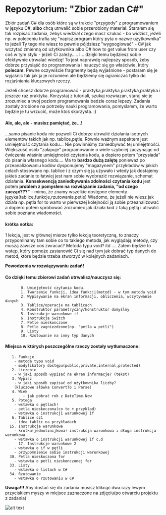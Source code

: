 # Repozytorium: "Zbior zadan C#" 

Zbiór zadań C# dla osób które są w trakcie "przygody" z programowaniem w języku C#,
__albo__ chcą utrwalić sobie przerobiony materiał. Starałem się tak rozpisać
zadania, żebyś wiedział czego masz szukać - bo widzisz, jeżeli np. w poleceniu trafia się
"napisz program który pyta o nazwe użytkownika" to jeżeli Ty tego nie wiesz to pewnie
pójdziesz "wygooglować" - C# jak wczytać zmienną od użytkownika albo C# how to get value from user
czy coś w tym stylu - jeżeli Ci zależy..... i... dzięki temu będziesz sobie efektywnie utrwalać wiedzę! To jest naprawdę
najlepszy sposób, żeby dobrze przysiąść do programowania i nauczyć się go właściwie, który __polecam__. 
Pewne oczywiście fragmenty będą wyjaśnione - postaram się je wyjaśnić tak jak ja je rozumiem ale będziemy się ograniczać
tylko do rozjaśniania kluczowych rzeczy.

Jeżeli chcesz dobrze programować - praktyka,praktyka,praktyka,praktyka i jeszcze raz praktyka. 
Korzystaj z tutoriali, szukaj rozwiazan, staraj sie je zrozumiec a twoj poziom programowania
bedzie coraz lepszy. Zadania zostały zrobione na potrzeby nauki programowania, pomyślałem, że
warto będzie je tu wrzucić, może ktoś skorzysta. :) 

#### Ale, ale, ale - musisz pamiętać, że...! ####
 
...samo pisanie kodu nie pozwoli Ci dobrze utrwalić działania isotnych elementów takich jak np. tablice,pętle. Równie ważnym aspektem
jest umiejętność czytania kodu... Nie powinniśmy zaniedbywać tej umiejętności. Większość osób "załapuje" programowanie o wiele szybciej zaczynając od ćwiczenia właśnie
umiejętności czytania kodu, a dopiero potem "przysiada" do pisania własnego kodu.... Ma to __bardzo dużą zalętę__ ponieważ po przeanalizowaniu kodów dysponujemy "magazynem"
przykładów w jakich celach stosowano np. tablice i z czym się ją używało i wtedy jak dostajemy jakieś zadanie to łatwiej jest nam sobie wyobrazić rozwiązanie, schemat działania.
__Konsekwencją zaniedbywania zdolności czytania kodu__ jest potem __problem z pomysłem na rozwiązanie zadania, "od czego zacząć???"__ - mimo, że znamy wszelkie dostępne elementy języka(tablice,funkcje,rzutowania,petle)
Wiadomo, że jeżeli nie wiesz jak działa np. pętla for to warto w pierwszej kolejności ją sobie przeanalizować a dopiero potem spróbować zrozumieć jak działa kod z taką pętlą i utrwalić sobie poznane wiadomości.

#### krótka notka: ####
1 lekcja, jest w głównej mierze tylko lekcją teoretyczną, to znaczy przypominamy tam sobie
co to takiego metoda, jak wyglądają metody, czy muszą zawsze coś zwracać? Metoda typu void?
itd .... Zatem będzie to wstęp, który pomoże zastanowić Ci się nad tym jak dobrać typ danych
do metod, które będzie trzeba stworzyć w kolejnych zadaniach. 

__Powodzenia w rozwiązywaniu zadań!__

#### Co dzięki temu zbiorowi zadań utrwalisz/nauczysz się: ####
	       0. Umiejętność czytania kodu.
           1. Tworzenie funkcji, idea funkcji(metod) - w tym metoda void
           2. Wypisywanie na ekran informacji, obliczenia, wczytywanie danych 
           3. Tablice/operacje na tablicach
           4. Konstruktor parametryczny/konstruktor domyślny
           5. Instrukcje warunkowe if
           6. Instrukcja Switch
           7. Petle nieskonczone
           8. Petle zagniezdzone(np. "petla w petli")
           9. Listy
           10. Rzutowanie na inny typ danych

#### Miejsca w których poszczególne rzeczy zostały wytłumaczone: ####
	   1. Funkcje 
	   	- metoda typu void
		- modyfikatory dostępu(public,private,internal,protected)
	   2. Liczenie
	   	- w jaki sposób wypisać na ekran informacje? (tekst)
 	   3. Wypisz
	   	- w jaki sposób zapisać od użytkownika liczby? 
		(kluczowe słówka ConvertTo i Parse)
	   4. Wiek
	        - jak pobrać rok z DateTime.Now
       5. Potega
	   	- wstawka o pętlach!
		- petla nieskoczona(co to + przyklad)
		- wstawka o instrukcji warunkowej if
	   6. Tablice cz1
	   	- idea tablic na przykładach
	  15. Instrukcje warunkowe
	  	- krótka(jednolinijkowa) instrukcja warunkowa i długa instrukcja warunkowa
		- wstawka o instrukcji warunkowej if c.d
          17. Instrukcje warunkowe 2
	  	- wstawka o if w pętli 
		- przypomnienie sobie instrukcji warunkowej
	  30. Petla nieskoczona for
	  	- wstawka o petli nieskonczonej for
	  33. Listy
	  	- wstawka o listach w C#
	  34. Rzutowanie
	  	- wstawka o rzutowaniu w C#
	   

__Uwaga!!!__ Aby dostać się do zadania musisz kliknąć dwa razy lewym przyciskiem myszy w miejsce zaznaczone na zdjęciu(po otwarciu projektu z zadania)

![alt text](https://image.ibb.co/nthMzo/pami.png)
